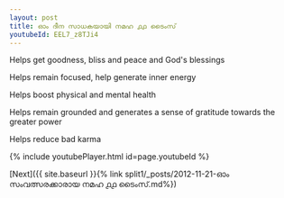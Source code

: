 ```yaml
---
layout: post
title: ഓം ദീന സാധകയായി നമഹ ൧൧ ടൈംസ്
youtubeId: EEL7_z8TJi4
---
```

 
 
Helps get goodness, bliss and peace and God's blessings
 
Helps remain focused, help generate inner energy 
 
Helps boost physical and mental health 
 
Helps remain grounded and generates a sense of gratitude towards the greater power 
 
Helps reduce bad karma
 
 
 
 


{% include youtubePlayer.html id=page.youtubeId %}
 
[Next]({{ site.baseurl }}{% link  split1/_posts/2012-11-21-ഓം സംവത്സരക്കാരായ നമഹ ൧൧ ടൈംസ്.md%})
 
